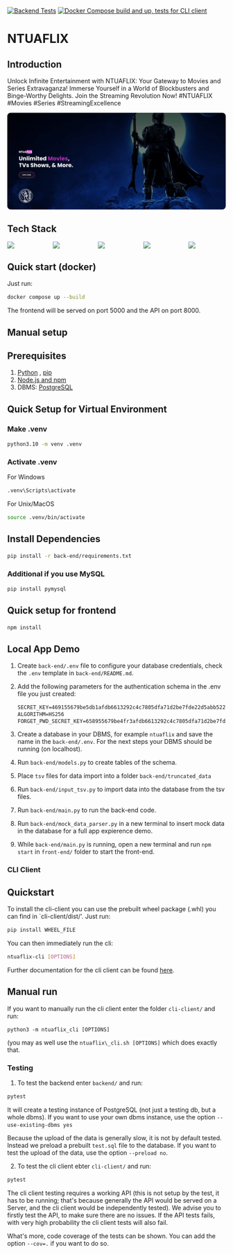 [![Backend Tests](https://github.com/ntua/softeng23-34/actions/workflows/backend_test.yml/badge.svg)](https://github.com/ntua/softeng23-34/actions/workflows/backend_test.yml)
[![Docker Compose build and up, tests for CLI client](https://github.com/ntua/softeng23-34/actions/workflows/cli_test.yml/badge.svg)](https://github.com/ntua/softeng23-34/actions/workflows/cli_test.yml)

# NTUAFLIX

## Introduction
Unlock Infinite Entertainment with NTUAFLIX: Your Gateway to Movies and Series Extravaganza! Immerse Yourself in a World of Blockbusters and Binge-Worthy Delights. Join the Streaming Revolution Now! #NTUAFLIX #Movies #Series #StreamingExcellence

<img src="/front-end/public/meta-image.png" style="border-radius:8px;"/>

## Tech Stack
<div style="display:flex; justify-content: space-between;">
<img src="https://cdn.worldvectorlogo.com/logos/fastapi.svg" width="17%"/><img src="https://www.svgrepo.com/show/354115/nginx.svg" width="17%"/><img src="https://upload.wikimedia.org/wikipedia/commons/2/29/Postgresql_elephant.svg" width="17%"/><img src="https://upload.wikimedia.org/wikipedia/commons/a/a7/React-icon.svg" width="17%"/><img src="https://cdn.worldvectorlogo.com/logos/material-ui-1.svg" width="17%"/>
</div>


## Quick start (docker)

Just run:
```bash
docker compose up --build
````
The frontend will be served on port 5000 and the API on port 8000.

## Manual setup

## Prerequisites

1. [Python](https://www.python.org/downloads/) , [pip](https://pip.pypa.io/en/stable/installation/)
2. [Node.js and npm](https://docs.npmjs.com/downloading-and-installing-node-js-and-npm)
3. DBMS: [PostgreSQL](https://www.postgresql.org/download/)

## Quick Setup for Virtual Environment

### Make .venv
```bash
python3.10 -m venv .venv
```
### Activate .venv
For Windows
```bash
.venv\Scripts\activate
```
For Unix/MacOS
```bash
source .venv/bin/activate
```

## Install Dependencies

```bash
pip install -r back-end/requirements.txt
```

### Additional if you use MySQL
```bash
pip install pymysql
```

## Quick setup for frontend

```bash
npm install
```

## Local App Demo

1. Create `back-end/.env` file to configure your database credentials, check the `.env` template in `back-end/README.md`.
2. Add the following parameters for the authentication schema in the .env file you just created:
   ```
   SECRET_KEY=469155679be5db1afdb6613292c4c7805dfa71d2be7fde22d5abb522d6f23ef2
   ALGORITHM=HS256
   FORGET_PWD_SECRET_KEY=658955679be4fr3afdb6613292c4c7805dfa71d2be7fde2297abb535d6f23ef2
   ```
   
4. Create a database in your DBMS, for example `ntuaflix` and save the name in the `back-end/.env`. For the next steps your DBMS should be running (on localhost).
5. Run `back-end/models.py` to create tables of the schema.
6. Place `tsv` files for data import into a folder `back-end/truncated_data`
7. Run `back-end/input_tsv.py` to import data into the database from the tsv files.
8. Run `back-end/main.py` to run the back-end code.
9. Run `back-end/mock_data_parser.py` in a new terminal to insert mock data in the database for a full app expierence demo.
10. While `back-end/main.py` is running, open a new terminal and run `npm start` in `front-end/` folder to start the front-end.

### CLI Client

## Quickstart

To install the cli-client you can use the prebuilt wheel package (.whl) you can find in `cli-client/dist/'.
Just run:
```bash
pip install WHEEL_FILE
```

You can then immediately run the cli:
```bash
ntuaflix-cli [OPTIONS]
```

Further documentation for the cli client can be found [here](cli-client/README.md).

## Manual run

If you want to manually run the cli client enter the folder `cli-client/` and run:
```
python3 -m ntuaflix_cli [OPTIONS]
```
(you may as well use the `ntuaflix\_cli.sh [OPTIONS]` which does exactly that.

### Testing

1. To test the backend enter `backend/` and run:
```bash
pytest
```
It will create a testing instance of PostgreSQL (not just a testing db, but a whole dbms). If you want to use your own dbms instance, use the option `--use-existing-dbms yes`

Because the upload of the data is generally slow, it is not by default tested. Instead we preload a prebuilt `test.sql` file to the database. If you want to test the upload of the data, use the option `--preload no`.

2. To test the cli client ebter `cli-client/` and run:
```bash
pytest
```

The cli client testing requires a working API (this is not setup by the test, it has to be running; that's because generally the API would be served on a Server, and the cli client would be independently tested). We advise you to firstly test the API, to make sure there are no issues. If the API tests fails, with very high probability the cli client tests will also fail.


What's more, code coverage of the tests can be shown. You can add the option `--cov=.` if you want to do so.
